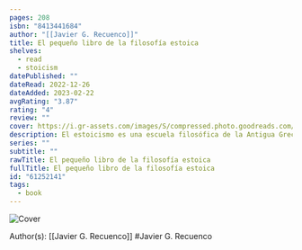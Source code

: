 ```yaml
---
pages: 208
isbn: "8413441684"
author: "[[Javier G. Recuenco]]"
title: El pequeño libro de la filosofía estoica
shelves:
  - read
  - stoicism
datePublished: ""
dateRead: 2022-12-26
dateAdded: 2023-02-22
avgRating: "3.87"
rating: "4"
review: ""
cover: https://i.gr-assets.com/images/S/compressed.photo.goodreads.com/books/1654718758l/61252141._SY475_.jpg
description: El estoicismo es una escuela filosófica de la Antigua Grecia. Aunque han pasado más de dos mil años desde su nacimiento, su importancia y utilidad perduran hasta hoy. Vivimos en una sociedad compleja, llena de incertidumbre y acelerada. El estoicismo nos ayuda a aprender a guiarnos por la razón ante los contratiempos y las emociones que tendremos que enfrentar. Descubre cómo mejorar en tu vida personal y profesional de manera sencilla y demostrada.
series: ""
subtitle: ""
rawTitle: El pequeño libro de la filosofía estoica
fullTitle: El pequeño libro de la filosofía estoica
id: "61252141"
tags:
  - book
---
```


![Cover](https:&#x2F;&#x2F;i.gr-assets.com&#x2F;images&#x2F;S&#x2F;compressed.photo.goodreads.com&#x2F;books&#x2F;1654718758l&#x2F;61252141._SY475_.jpg)

Author(s): [[Javier G. Recuenco]] #Javier G. Recuenco
